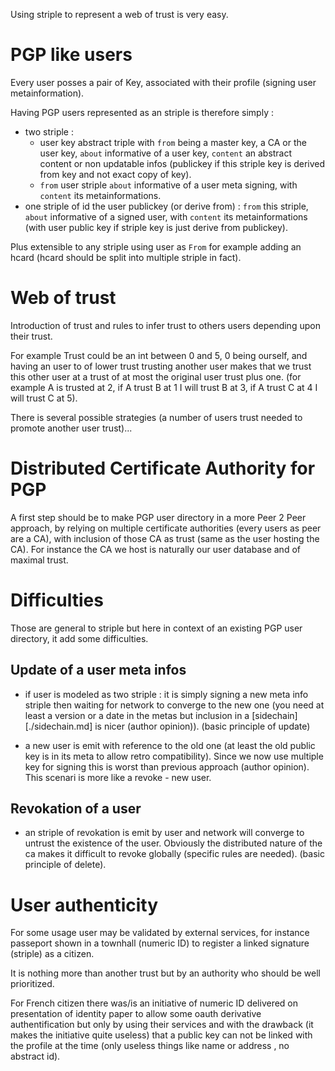 
Using striple to represent a web of trust is very easy.

# PGP like users

Every user posses a pair of Key, associated with their profile (signing user metainformation).

Having PGP users represented as an striple is therefore simply :
  - two striple :
    - user key abstract triple with `from` being a master key, a CA or the user key, `about` informative of a user key, `content` an abstract content or non updatable infos (publickey if this striple key is derived from key and not exact copy of key).
    - `from` user striple  `about` informative of a user meta signing, with `content` its metainformations.
  - one striple of id the user publickey (or derive from) : `from` this striple,  `about` informative of a signed user, with `content` its metainformations (with user public key if striple key is just derive from publickey).

Plus extensible to any striple using user as `From` for example adding an hcard (hcard should be split into multiple striple in fact).

# Web of trust

Introduction of trust and rules to infer trust to others users depending upon their trust.

For example Trust could be an int between 0 and 5, 0 being ourself, and having an user to of lower trust trusting another user makes that we trust this other user at a trust of at most the original user trust plus one. (for example A is trusted at 2, if A trust B at 1 I will trust B at 3, if A trust C at 4 I will trust C at 5).

There is several possible strategies (a number of users trust needed to promote another user trust)... 

# Distributed Certificate Authority for PGP

A first step should be to make PGP user directory in a more Peer 2 Peer approach, by relying on multiple certificate authorities (every users as peer are a CA), with inclusion of those CA as trust (same as the user hosting the CA).
For instance the CA we host is naturally our user database and of maximal trust.

# Difficulties

Those are general to striple but here in context of an existing PGP user directory, it add some difficulties.

## Update of a user meta infos

- if user is modeled as two striple : it is simply signing a new meta info striple then waiting for network to converge to the new one (you need at least a version or a date in the metas but inclusion in a [sidechain][./sidechain.md] is nicer (author opinion)). (basic principle of update)

- a new user is emit with reference to the old one (at least the old public key is in its meta to allow retro compatibility). Since we now use multiple key for signing this is worst than previous approach (author opinion). This scenari is more like a revoke - new user.

## Revokation of a user

- an striple of revokation is emit by user and network will converge to untrust the existence of the user. Obviously the distributed nature of the ca makes it difficult to revoke globally (specific rules are needed). (basic principle of delete).

# User authenticity

For some usage user may be validated by external services, for instance passeport shown in a townhall (numeric ID) to register a linked signature (striple) as a citizen.

It is nothing more than another trust but by an authority who should be well prioritized.

For French citizen there was/is an initiative of numeric ID delivered on presentation of identity paper to allow some oauth derivative authentification but only by using their services and with the drawback (it makes the initiative quite useless) that a public key can not be linked with the profile at the time (only useless things like name or address , no abstract id).

